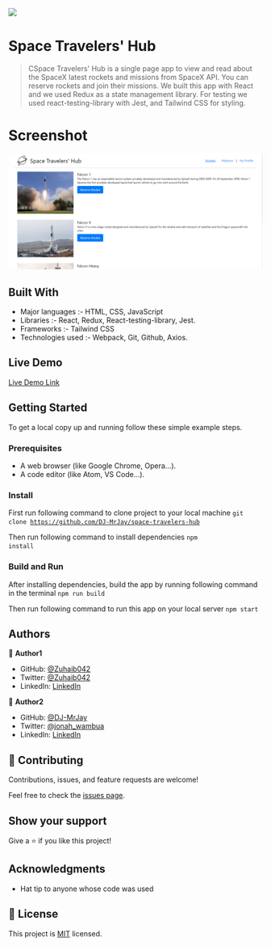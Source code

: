 ![](https://img.shields.io/badge/Microverse-blueviolet)

# Space Travelers' Hub

> CSpace Travelers' Hub is a single page app to view and read about the SpaceX latest rockets and missions from SpaceX API. You can reserve rockets and join their missions. We built this app with React and we used Redux as a state management library. For testing we used react-testing-library with Jest, and Tailwind CSS for styling.

# Screenshot

![Alt text](./src/images/space-traveler.png 'Space Traveler')

## Built With

- Major languages :-
  HTML, CSS, JavaScript
- Libraries :-
  React, Redux, React-testing-library, Jest.
- Frameworks :-
  Tailwind CSS
- Technologies used :-
  Webpack, Git, Github, Axios.

## Live Demo

[Live Demo Link]()

## Getting Started

To get a local copy up and running follow these simple example steps.

### Prerequisites

- A web browser (like Google Chrome, Opera...).
- A code editor (like Atom, VS Code...).

### Install

First run following command to clone project to your local machine <code>git clone https://github.com/DJ-MrJay/space-travelers-hub</code>

Then run following command to install dependencies <code>npm install</code>

### Build and Run

After installing dependencies, build the app by running following command in the terminal <code>npm run build</code>

Then run following command to run this app on your local server <code>npm start</code>

## Authors

👤 **Author1**

- GitHub: [@Zuhaib042](https://github.com/Zuhaib042)
- Twitter: [@Zuhaib042](https://twitter.com/Zuhaib042)
- LinkedIn: [LinkedIn](https://www.linkedin.com/in/zuhaib-amjad/)

👤 **Author2**

- GitHub: [@DJ-MrJay](https://github.com/DJ-MrJay)
- Twitter: [@jonah_wambua](https://twitter.com/jonah_wambua)
- LinkedIn: [LinkedIn](https://www.linkedin.com/in/jonah-wambua/)

## 🤝 Contributing

Contributions, issues, and feature requests are welcome!

Feel free to check the [issues page](../../issues/).

## Show your support

Give a ⭐️ if you like this project!

## Acknowledgments

- Hat tip to anyone whose code was used

## 📝 License

This project is [MIT](./LICENSE) licensed.
